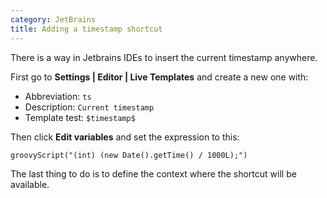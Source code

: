 ```yaml
---
category: JetBrains
title: Adding a timestamp shortcut
---
```

There is a way in Jetbrains IDEs to insert the current timestamp anywhere.

First go to **Settings | Editor | Live Templates** and create a new one with:

- Abbreviation: `ts`
- Description: `Current timestamp`
- Template test: `$timestamp$`

Then click **Edit variables** and set the expression to this:

```
groovyScript("(int) (new Date().getTime() / 1000L);")
```

The last thing to do is to define the context where the shortcut will be available.
